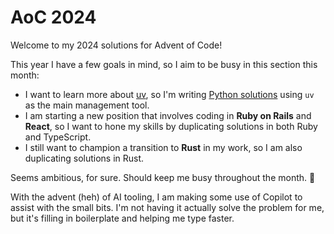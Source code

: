 # AoC 2024

Welcome to my 2024 solutions for Advent of Code!

This year I have a few goals in mind, so I aim to be busy in this section this month:

- I want to learn more about [uv](https://docs.astral.sh/uv/),
  so I'm writing [Python solutions](python) using `uv` as the main management tool.
- I am starting a new position that involves coding in **Ruby on Rails** and **React**,
  so I want to hone my skills by duplicating solutions in both Ruby and TypeScript.
- I still want to champion a transition to **Rust** in my work,
  so I am also duplicating solutions in Rust.

Seems ambitious, for sure.
Should keep me busy throughout the month. 🙂

With the advent (heh) of AI tooling, I am making some use of Copilot to assist with the small bits.
I'm not having it actually solve the problem for me, but it's filling in boilerplate and helping me type faster.
